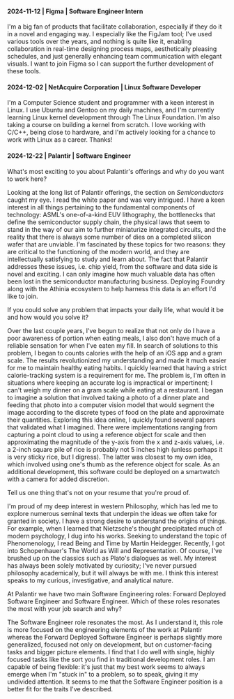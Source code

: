 #### 2024-11-12 | Figma | Software Engineer Intern
I'm a big fan of products that facilitate collaboration, especially if they do it in a novel and engaging way. I especially like the FigJam tool; I've used various tools over the years, and nothing is quite like it, enabling collaboration in real-time designing process maps, aesthetically pleasing schedules, and just generally enhancing team communication with elegant visuals. I want to join Figma so I can support the further development of these tools.

#### 2024-12-02 | NetAcquire Corporation | Linux Software Developer
I'm a Computer Science student and programmer with a keen interest in Linux. I use Ubuntu and Gentoo on my daily machines, and I'm currently learning Linux kernel development through The Linux Foundation. I'm also taking a course on building a kernel from scratch. I love working with C/C++, being close to hardware, and I'm actively looking for a chance to work with Linux as a career. Thanks!

#### 2024-12-22 | Palantir | Software Engineer
What's most exciting to you about Palantir's offerings and why do you want to work here?

Looking at the long list of Palantir offerings, the section on _Semiconductors_ caught my eye. I read the white paper and was very intrigued. I have a keen interest in all things pertaining to the fundamental components of technology: ASML's one-of-a-kind EUV lithography, the bottlenecks that define the semiconductor supply chain, the physical laws that seem to stand in the way of our aim to further miniaturize integrated circuits, and the reality that there is always some number of dies on a completed silicon wafer that are unviable. I'm fascinated by these topics for two reasons: they are critical to the functioning of the modern world, and they are intellectually satisfying to study and learn about. The fact that Palantir addresses these issues, i.e. chip yield, from the software and data side is novel and exciting. I can only imagine how much valuable data has often been lost in the semiconductor manufacturing business. Deploying Foundry along with the Athinia ecosystem to help harness this data is an effort I'd like to join.

If you could solve any problem that impacts your daily life, what would it be and how would you solve it?

Over the last couple years, I've begun to realize that not only do I have a poor awareness of portion when eating meals, I also don't have much of a reliable sensation for when I've eaten my fill. In search of solutions to this problem, I began to counts calories with the help of an iOS app and a gram scale. The results revolutionized my understanding and made it much easier for me to maintain healthy eating habits. I quickly learned that having a strict calorie-tracking system is a requirement for me. The problem is, I'm often in situations where keeping an accurate log is impractical or impertinent; I can't weigh my dinner on a gram scale while eating at a restaurant. I began to imagine a solution that involved taking a photo of a dinner plate and feeding that photo into a computer vision model that would segment the image according to the discrete types of food on the plate and approximate their quantities. Exploring this idea online, I quickly found several papers that validated what I imagined. There were implementations ranging from capturing a point cloud to using a reference object for scale and then approximating the magnitude of the y-axis from the x and z-axis values, i.e. a 2-inch square pile of rice is probably not 5 inches high (unless perhaps it is very sticky rice, but I digress). The latter was closest to my own idea, which involved using one's thumb as the reference object for scale. As an additional development, this software could be deployed on a smartwatch with a camera for added discretion.

Tell us one thing that's not on your resume that you're proud of.

I'm proud of my deep interest in western Philosophy, which has led me to explore numerous seminal texts that underpin the ideas we often take for granted in society. I have a strong desire to understand the origins of things. For example, when I learned that Nietzsche's thought precipitated much of modern psychology, I dug into his works. Seeking to understand the topic of Phenomenology, I read Being and Time by Martin Heidegger. Recently, I got into Schopenhauer's The World as Will and Representation. Of course, I've brushed up on the classics such as Plato's dialogues as well. My interest has always been solely motivated by curiosity; I've never pursued philosophy academically, but it will always be with me. I think this interest speaks to my curious, investigative, and analytical nature.

At Palantir we have two main Software Engineering roles: Forward Deployed Software Engineer and Software Engineer. Which of these roles resonates the most with your job search and why?

The Software Engineer role resonates the most. As I understand it, this role is more focused on the engineering elements of the work at Palantir whereas the Forward Deployed Software Engineer is perhaps slightly more generalized, focused not only on development, but on customer-facing tasks and bigger picture elements. I find that I do well with single, highly focused tasks like the sort you find in traditional development roles. I am capable of being flexible: it's just that my best work seems to always emerge when I'm "stuck in" to a problem, so to speak, giving it my undivided attention. It seems to me that the Software Engineer position is a better fit for the traits I've described.  

